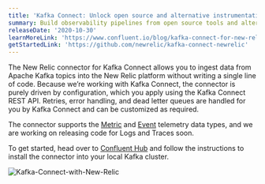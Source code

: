 ```yaml
---
title: 'Kafka Connect: Unlock open source and alternative instrumentation sources'
summary: Build observability pipelines from open source tools and alternative instrumentation sources with the New Relic connector for Kafka Connect.
releaseDate: '2020-10-30'
learnMoreLink: 'https://www.confluent.io/blog/kafka-connect-for-new-relic/'
getStartedLink: 'https://github.com/newrelic/kafka-connect-newrelic'
---
```


The New Relic connector for Kafka Connect allows you to ingest data from Apache Kafka topics into the New Relic platform without writing a single line of code. Because we’re working with Kafka Connect, the connector is purely driven by configuration, which you apply using the Kafka Connect REST API. Retries, error handling, and dead letter queues are handled for you by Kafka Connect and can be customized as required.

The connector supports the [Metric](https://docs.newrelic.com/docs/telemetry-data-platform/get-data/apis/introduction-metric-api) and [Event](https://docs.newrelic.com/docs/telemetry-data-platform/ingest-manage-data/ingest-apis/use-event-api-report-custom-events) telemetry data types, and we are working on releasing code for Logs and Traces soon.

To get started, head over to [Confluent Hub](https://www.confluent.io/hub/newrelic/newrelic-kafka-connector) and follow the instructions to install the connector into your local Kafka cluster.

![Kafka-Connect-with-New-Relic](/images/kafka-connect-new-relic.webp 'Kafka Connect with New Relic')
